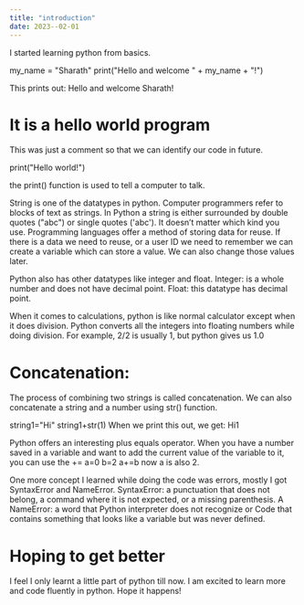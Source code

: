 ```yaml
---
title: "introduction"
date: 2023--02-01
---
```


I started learning python from basics.

my_name = "Sharath"
print("Hello and welcome " + my_name + "!")

This prints out: Hello and welcome Sharath!
# It is a hello world program

This was just a comment so that we can identify our code in future.

print("Hello world!")

the print() function is used to tell a computer to talk.

String is one of the datatypes in python. Computer programmers refer to blocks of text as strings. 
In Python a string is either surrounded by double quotes ("abc") or single quotes ('abc'). It doesn’t matter which kind you use.
Programming languages offer a method of storing data for reuse. 
If there is a data we need to reuse, or a user ID we need to remember we can create a variable which can store a value. 
We can also change those values later.

Python also has other datatypes like integer and float.
Integer: is a whole number and does not have decimal point.
Float: this datatype has decimal point.

When it comes to calculations, python is like normal calculator except when it does division. Python converts all the integers into floating numbers while doing division.
For example, 2/2 is usually 1, but python gives us 1.0

# Concatenation: 
The process of combining two strings is called concatenation. We can also concatenate a string and a number using str() function.

string1="Hi"
string1+str(1)
When we print this out, we get: Hi1

Python offers an interesting plus equals operator.
When you have a number saved in a variable and want to add the current value of the variable to it, you can use the +=
a=0
b=2
a+=b
now a is also 2.

One more concept I learned while doing the code was errors, mostly I got SyntaxError and NameError.
SyntaxError: a punctuation that does not belong, a command where it is not expected, or a missing parenthesis.
A NameError: a word that Python interpreter does not recognize or Code that contains something that looks like a variable but was never defined.
# Hoping to get better
I feel I only learnt a little part of python till now. I am excited to learn more and code fluently in python. Hope it happens!
